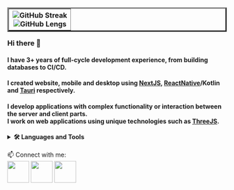 <!DOCTYPE HTML>
<html>
  <body>
    <div  padding="32px" margin="32px">
    <table  border="3px" align="right">
      <tr>
        <th>      
          <div>
            <img src="https://streak-stats.demolab.com?user=DiametrFQ&theme=github-dark-blue&border_radius=6&card_width=300&type=png" alt="GitHub Streak"/><br>
            <img src="https://github-readme-stats.vercel.app/api/top-langs/?username=DiametrFQ&layout=donut-vertical" alt="GitHub Lengs"/><br>
          </div>
        </th>
      </tr>
    </table>
    <div>
      <h3>Hi there 👋 </h3>
      <h4>
          I have 3+ years of full-cycle development experience, from building databases to CI/CD.
      </h4> 
      <h4>
          I created website, mobile and desktop using <a href="https://nextjs.org/" target="blank">NextJS</a>, 
          <a href="https://reactnative.dev" target="blank">ReactNative</a>/Kotlin <br/>
          and <a href="https://tauri.app" target="blank">Tauri</a> respectively.
      </h4> 
      <h4>
          I develop applications with complex functionality or interaction between the server and client parts. <br/>
          I work on web applications using unique technologies such as <a href="https://threejs.org/" target="blank">ThreeJS</a>. <br/>
      </h4>
    </div>
    <div>
      <details>
        <summary><b>🛠️ Languages and Tools</b></summary>
        <br/>
        <p align="left"> 
          <a href="https://www.typescriptlang.org" target="blank">
            <img src="https://upload.wikimedia.org/wikipedia/commons/4/4c/Typescript_logo_2020.svg" alt="TypeScript" width="40"/>
          </a>
          <a href="https://ru.wikipedia.org/wiki/JavaScript" target="blank">
            <img src="https://upload.wikimedia.org/wikipedia/commons/thumb/9/99/Unofficial_JavaScript_logo_2.svg/80px-Unofficial_JavaScript_logo_2.svg.png" alt="JavaScript" width="40"/>
          </a> 
          <br/><h3>Frontend:<h3>
          <a href="https://vitejs.dev/" target="blank">
            <img src="https://upload.wikimedia.org/wikipedia/commons/thumb/f/f1/Vitejs-logo.svg/1200px-Vitejs-logo.svg.png" alt="threejs" width="40"/>
          </a>
          <a href="https://webpack.js.org/" target="blank">
            <img src="https://cdn.icon-icons.com/icons2/2415/PNG/512/webpack_plain_logo_icon_146297.png" alt="threejs" width="40"/>
          </a>
          <a href="https://react.dev/" target="blank">
            <img src="https://upload.wikimedia.org/wikipedia/commons/thumb/a/a7/React-icon.svg/2300px-React-icon.svg.png" alt="React" width="40"/>
          </a>
          <a href="https://redux.js.org/" target="blank">
            <img src="https://redux.js.org/img/redux.svg" alt="Redux" width="40"/>
          </a>
          <a href="https://reactrouter.com/" target="blank">
            <img src="https://www.svgrepo.com/show/354262/react-router.svg" alt="reactrouter" width="40"/>
          </a>
          <a href="https://rxjs.dev" target="blank">
            <img src="https://rxjs.dev/generated/images/marketing/home/Rx_Logo-512-512.png" alt="RxJS" width="40"/>
          </a>
          <a href="https://threejs.org" target="blank">
            <img src="https://discourse.threejs.org/uploads/short-url/wFz74OtVJKHmXCI5F9qCe4VM1Gh.png?dl=1" alt="threejs" width="40"/>
          </a>
          <a href="https://sass-lang.com" target="blank">
            <img src="https://upload.wikimedia.org/wikipedia/commons/thumb/9/96/Sass_Logo_Color.svg/1280px-Sass_Logo_Color.svg.png" alt="threejs" width="40"/>
          </a>
          <a href="https://tailwindcss.com" target="blank">
            <img src="https://static-00.iconduck.com/assets.00/tailwind-css-icon-2048x1229-u8dzt4uh.png" alt="threejs" width="40"/>
          </a>
          <br/><h3>Backend:<h3>
          <a href="https://www.docker.com/" target="blank">
            <img src="https://static-00.iconduck.com/assets.00/docker-icon-icon-2048x1479-cres2he9.png" alt="socketIO" height="40"/>
          </a>
          <a href="https://www.postgresql.org/" target="blank">
            <img src="https://www.postgresql.org/media/img/about/press/elephant.png" alt="socketIO" height="40"/>
          </a>
          <a href="https://www.mongodb.com/" target="blank">
            <img src="https://static-00.iconduck.com/assets.00/mongodb-icon-2048x2048-cezvpn3f.png" alt="socketIO" height="40"/>
          </a>
          <a href="https://nestjs.com" target="blank">
            <img src="https://static-00.iconduck.com/assets.00/nestjs-icon-2048x2040-3rrvcej8.png" alt="NestJS" width="40"/>
          </a>
          <a href="https://typeorm.io" target="blank">
            <img src="https://seeklogo.com/images/T/typeorm-logo-F243B34DEE-seeklogo.com.png" alt="TypeORM" width="40"/>
          </a> 
          <a href="https://expressjs.com" target="blank">
            <img src="https://w7.pngwing.com/pngs/925/447/png-transparent-express-js-node-js-javascript-mongodb-node-js-text-trademark-logo.png" alt="Express" width="40"/>
          </a>
          <a href="https://sequelize.org" target="blank">
            <img src="https://sequelize.org/img/logo.svg" alt="sequelize" width="40" height="40"/>
          </a> 
          <a href="https://socket.io" target="blank">
            <img src="https://socket.io/images/logo-dark.svg" alt="socketIO" width="40" height="40"/>
          </a>
          <a href="https://jestjs.io" target="blank">
            <img src="https://cdn.iconscout.com/icon/free/png-256/free-jest-3629451-3031514.png" alt="socketIO" width="40" height="40"/>
          </a>
          <a href="https://axios-http.com/" target="blank">
            <img src="https://bestofjs.org/logos/axios.dark.svg" alt="socketIO" height="40"/>
          </a>
          <br/><br/><h3>Other:<h3>
          <a href="https://www.rust-lang.org" target="blank">
            <img src="https://static-00.iconduck.com/assets.00/rust-icon-2048x2048-x341msji.png" alt="Rust" width="40"/>
          </a> 
          <a href="https://kotlinlang.org" target="blank">
            <img src="https://upload.wikimedia.org/wikipedia/commons/thumb/0/06/Kotlin_Icon.svg/1200px-Kotlin_Icon.svg.png" alt="Kotlin" width="40"/>
          </a> 
        </p>
      </details>
    </div>
    <br/>
    <div>
      📫 Connect with me:<br/>
      <div>
        <a href="https://t.me/diametrfq" target="blank"><img height="50px" align="center" src="https://upload.wikimedia.org/wikipedia/commons/8/82/Telegram_logo.svg"/></a>
        <a href="https://linkedin.com/in/diametrfq" target="blank"><img height="50px" align="center" src="https://static-00.iconduck.com/assets.00/linkedin-icon-1024x1024-net2o24e.png"/></a>
        <a href="mailto:hohlov.03@inbox.ru" target="blank"><img height="50px" align="center"src="https://freeiconshop.com/wp-content/uploads/edd/email-flat.png"/></a>
      </div>
    </div>
  </body>
</html>
